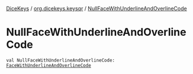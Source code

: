 [DiceKeys](../index.md) / [org.dicekeys.keysqr](index.md) / [NullFaceWithUnderlineAndOverlineCode](./-null-face-with-underline-and-overline-code.md)

# NullFaceWithUnderlineAndOverlineCode

`val NullFaceWithUnderlineAndOverlineCode: `[`FaceWithUnderlineAndOverlineCode`](-face-with-underline-and-overline-code/index.md)